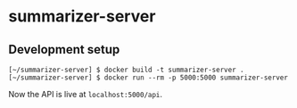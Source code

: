 # summarizer-server

## Development setup

```shell
[~/summarizer-server] $ docker build -t summarizer-server .
[~/summarizer-server] $ docker run --rm -p 5000:5000 summarizer-server
```

Now the API is live at `localhost:5000/api`.

